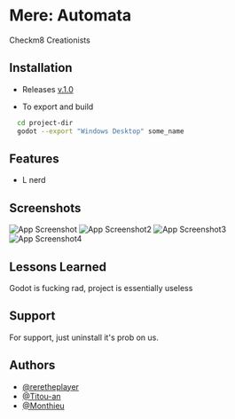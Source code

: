 # Mere: Automata

Checkm8 Creationists


## Installation

* Releases
[v.1.0](https://github.com/Titou-an/Mere-Automata/releases/tag/v1.0)

* To export and build

```bash
  cd project-dir
  godot --export "Windows Desktop" some_name
```
    
## Features

- L nerd

## Screenshots

![App Screenshot](https://cdn.discordapp.com/attachments/358063957329838093/970086017744912384/CoolEvoSim_DEBUG_2022-04-30_6_14_16_PM.png)
![App Screenshot2](https://cdn.discordapp.com/attachments/358063957329838093/970086436546183209/CoolEvoSim_DEBUG_2022-04-30_6_16_23_PM.png)
![App Screenshot3](https://cdn.discordapp.com/attachments/358063957329838093/970081285991182376/CoolEvoSim_DEBUG_2022-04-30_5_56_09_PM.png)
![App Screenshot4](https://cdn.discordapp.com/attachments/358063957329838093/970086437208870952/CoolEvoSim_DEBUG_2022-04-30_6_16_42_PM.png)


## Lessons Learned

Godot is fucking rad, project is essentially useless


## Support

For support, just uninstall it's prob on us.


## Authors

- [@reretheplayer](https://www.github.com/Reretheplayer)
- [@Titou-an](https://github.com/Titou-an)
- [@Monthieu](https://github.com/Monthieu)

